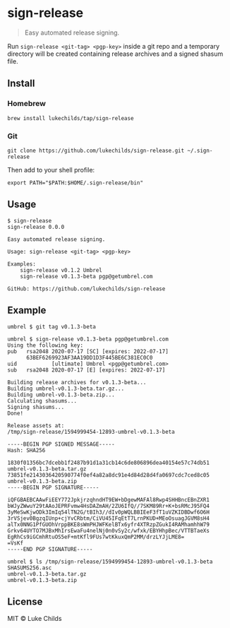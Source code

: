 # sign-release

> Easy automated release signing.

Run `sign-release <git-tag> <pgp-key>` inside a git repo and a temporary
directory will be created containing release archives and a signed shasum file.

## Install

### Homebrew

```
brew install lukechilds/tap/sign-release
```

### Git

```
git clone https://github.com/lukechilds/sign-release.git ~/.sign-release
```

Then add to your shell profile:

```shell
export PATH="$PATH:$HOME/.sign-release/bin"
```

## Usage

```
$ sign-release
sign-release 0.0.0

Easy automated release signing.

Usage: sign-release <git-tag> <pgp-key>

Examples:
    sign-release v0.1.2 Umbrel
    sign-release v0.1.3-beta pgp@getumbrel.com

GitHub: https://github.com/lukechilds/sign-release
```

## Example

```
umbrel $ git tag v0.1.3-beta

umbrel $ sign-release v0.1.3-beta pgp@getumbrel.com
Using the following key:
pub   rsa2048 2020-07-17 [SC] [expires: 2022-07-17]
      63BEF6269923AF3AA19DD1D3F445BE6C381EC0C0
uid           [ultimate] Umbrel <pgp@getumbrel.com>
sub   rsa2048 2020-07-17 [E] [expires: 2022-07-17]

Building release archives for v0.1.3-beta...
Building umbrel-v0.1.3-beta.tar.gz...
Building umbrel-v0.1.3-beta.zip...
Calculating shasums...
Signing shasums...
Done!

Release assets at:
/tmp/sign-release/1594999454-12893-umbrel-v0.1.3-beta

-----BEGIN PGP SIGNED MESSAGE-----
Hash: SHA256

1830f01356bc7dcebb1f2487b91d1a31cb14c6de806896dea40154e57c74db51  umbrel-v0.1.3-beta.tar.gz
73851fe2143036420590774f0ef4a82a8dc91e4d84d28d4fa0697cdc7ced8c05  umbrel-v0.1.3-beta.zip
-----BEGIN PGP SIGNATURE-----

iQFGBAEBCAAwFiEEY772JpkjrzqhndHT9EW+bDgewMAFAl8Rwp4SHHBncEBnZXR1
bWJyZWwuY29tAAoJEPRFvmw4HsDAZmAH/2ZU6IfQ//7SKM89Rr+K+bsRMcJ95FQ4
3yMeSwKjwODk3ImIq54lTN2G/tBIh3//dIv0pWQLBBIEeF3fT1uVZKIDBDwf6O6H
3rVSjev0BgzqIUnp+cjYvCRbtm/CiVU45IFqEtT7LrnPKUD+MEoOsuagJGVM8sH4
alTx0NNG1PfGUOhVrppBKE8sWmPHJWFKelBTx6yfr4XTRzpZGukI4RAMhamhhW79
Grkv64UYTO7MJBxMhIrsEwaFu4nelNj0n0vSy2c/wfxk/EBYHhpBec/VTTBTaeXs
EgRhCs9iGCmhRtuOS5eF+mtKfl9FUs7wtKkuxQmP2MM/drzLYJjLME8=
=VsKf
-----END PGP SIGNATURE-----

umbrel $ ls /tmp/sign-release/1594999454-12893-umbrel-v0.1.3-beta
SHASUMS256.asc
umbrel-v0.1.3-beta.tar.gz
umbrel-v0.1.3-beta.zip
```

## License

MIT © Luke Childs
